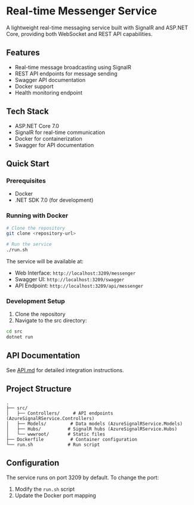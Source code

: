 # Real-time Messenger Service

A lightweight real-time messaging service built with SignalR and ASP.NET Core, providing both WebSocket and REST API capabilities.

## Features

- Real-time message broadcasting using SignalR
- REST API endpoints for message sending
- Swagger API documentation
- Docker support
- Health monitoring endpoint

## Tech Stack

- ASP.NET Core 7.0
- SignalR for real-time communication
- Docker for containerization
- Swagger for API documentation

## Quick Start

### Prerequisites
- Docker
- .NET SDK 7.0 (for development)

### Running with Docker
```bash
# Clone the repository
git clone <repository-url>

# Run the service
./run.sh
```

The service will be available at:
- Web Interface: `http://localhost:3209/messenger`
- Swagger UI: `http://localhost:3209/swagger`
- API Endpoint: `http://localhost:3209/api/messenger`

### Development Setup

1. Clone the repository
2. Navigate to the src directory:
```bash
cd src
dotnet run
```

## API Documentation

See [API.md](API.md) for detailed integration instructions.

## Project Structure

```
.
├── src/
│   ├── Controllers/     # API endpoints (AzureSignalRService.Controllers)
│   ├── Models/         # Data models (AzureSignalRService.Models)
│   ├── Hubs/          # SignalR hubs (AzureSignalRService.Hubs)
│   └── wwwroot/       # Static files
├── Dockerfile          # Container configuration
└── run.sh             # Run script
```

## Configuration

The service runs on port 3209 by default. To change the port:
1. Modify the `run.sh` script
2. Update the Docker port mapping
